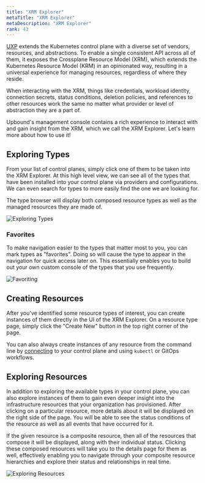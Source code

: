 ```yaml
---
title: "XRM Explorer"
metaTitle: "XRM Explorer"
metaDescription: "XRM Explorer"
rank: 43
---
```


[UXP] extends the Kubernetes control plane with a diverse set of vendors,
resources, and abstractions. To enable a single consistent API across all of
them, it exposes the Crossplane Resource Model (XRM), which extends the
Kubernetes Resource Model (KRM) in an opinionated way, resulting in a universal
experience for managing resources, regardless of where they reside.

When interacting with the XRM, things like credentials, workload identity,
connection secrets, status conditions, deletion policies, and references to
other resources work the same no matter what provider or level of abstraction
they are a part of.

Upbound's management console contains a rich experience to interact with and
gain insight from the XRM, which we call the XRM Explorer. Let's learn more
about how to use it!

## Exploring Types

From your list of control planes, simply click one of them to be taken into the
XRM Explorer. At this high level view, we can see all of the types that have
been installed into your control plane via providers and configurations. We can
even search for types to more easily find the one we are looking for.

The type browser will display both composed resource types as well as the
managed resources they are made of.

![Exploring Types](/images/upbound/xrm-explorer-types.gif)

### Favorites

To make navigation easier to the types that matter most to you, you can mark
types as "favorites". Doing so will cause the type to appear in the navigation
for quick access later on. This essentially enables you to build out your own
custom console of the types that you use frequently.

![Favoriting](/images/upbound/xrm-explorer-favorites.gif)

## Creating Resources

After you've identified some resource types of interest, you can create
instances of them directly in the UI of the XRM Explorer. On a resource type
page, simply click the "Create New" button in the top right corner of the page.

You can also always create instances of any resource from the command line by
[connecting] to your control plane and using `kubectl` or GitOps workflows.

## Exploring Resources

In addition to exploring the available types in your control plane, you can also
explore instances of them to gain even deeper insight into the infrastructure
resources that your organization has provisioned. After clicking on a particular
resource, more details about it will be displayed on the right side of the page.
You will be able to see the status conditions of the resource as well as all
events that have occurred for it.

If the given resource is a composite resource, then all of the resources that
compose it will be displayed, along with their individual status. Clicking these
composed resources will take you to the details page for them as well,
effectively enabling you to navigate through your composite resource hierarchies
and explore their status and relationships in real time.

![Exploring Resources](/images/upbound/xrm-explorer-resources.gif)

<!-- Links -->
[UXP]: ../../uxp
[connecting]: ../connecting-to-control-planes

